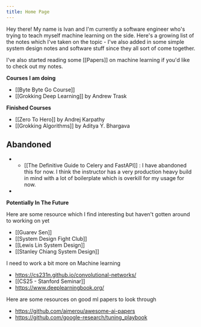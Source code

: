 ```yaml
---
title: Home Page
---
```


Hey there! My name is Ivan and I'm currently a software engineer who's trying to teach myself machine learning on the side. Here's a growing list of the notes which I've taken on the topic - I've also added in some simple system design notes and software stuff since they all sort of come together.

I've also started reading some [[Papers]] on machine learning if you'd like to check out my notes.

**Courses I am doing**

- [[Byte Byte Go Course]]
- [[Grokking Deep Learning]] by Andrew Trask


**Finished Courses**

- [[Zero To Hero]] by Andrej Karpathy
- [[Grokking Algorithms]] by Aditya Y. Bhargava



## Abandoned

- - [[The Definitive Guide to Celery and FastAPI]] : I have abandoned this for now. I think the instructor has a very production heavy build in mind with a lot of boilerplate which is overkill for my usage for now.
- 

**Potentially In The Future**

Here are some resource which I find interesting but haven't gotten around to working on yet

- [[Guarev Sen]]
- [[System Design Fight Club]]
- [[Lewis Lin System Design]]
- [[Stanley Chiang System Design]]

I need to work a bit more on Machine learning
- https://cs231n.github.io/convolutional-networks/
- [[CS25 - Stanford Seminar]]
- https://www.deeplearningbook.org/

Here are some resources on good ml papers to look through
- https://github.com/aimerou/awesome-ai-papers
- https://github.com/google-research/tuning_playbook

